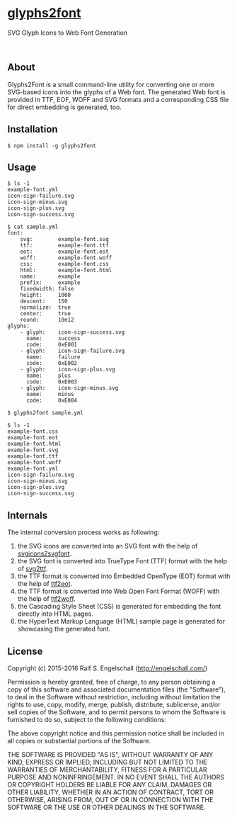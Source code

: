 
[glyphs2font](https://www.npmjs.com/package/glyphs2font)
========================================================

SVG Glyph Icons to Web Font Generation

<p/>
<img src="https://nodei.co/npm/glyphs2font.png?downloads=true&stars=true" alt=""/>

<p/>
<img src="https://david-dm.org/rse/glyphs2font.png" alt=""/>

About
-----

Glyphs2Font is a small command-line utility for converting
one or more SVG-based icons into the glyphs of a Web font.
The generated Web font is provided in TTF, EOF, WOFF and SVG formats
and a corresponding CSS file for direct embedding is generated, too.

Installation
------------

```shell
$ npm install -g glyphs2font
```

Usage
-----

```shell
$ ls -1
example-font.yml
icon-sign-failure.svg
icon-sign-minus.svg
icon-sign-plus.svg
icon-sign-success.svg

$ cat sample.yml
font:
    svg:        example-font.svg
    ttf:        example-font.ttf
    eot:        example-font.eot
    woff:       example-font.woff
    css:        example-font.css
    html:       example-font.html
    name:       example
    prefix:     example
    fixedwidth: false
    height:     1000
    descent:    150
    normalize:  true
    center:     true
    round:      10e12
glyphs:
    - glyph:    icon-sign-success.svg
      name:     success
      code:     0xE001
    - glyph:    icon-sign-failure.svg
      name:     failure
      code:     0xE002
    - glyph:    icon-sign-plus.svg
      name:     plus
      code:     0xE003
    - glyph:    icon-sign-minus.svg
      name:     minus
      code:     0xE004

$ glyphs2font sample.yml

$ ls -1
example-font.css
example-font.eot
example-font.html
example-font.svg
example-font.ttf
example-font.woff
example-font.yml
icon-sign-failure.svg
icon-sign-minus.svg
icon-sign-plus.svg
icon-sign-success.svg
```

Internals
---------

The internal conversion process works as following:

1. the SVG icons are converted into an SVG font with the help of
   [svgicons2svgfont](https://www.npmjs.com/package/svgicons2svgfont).
2. the SVG font is converted into TrueType Font (TTF) format
   with the help of [svg2ttf](https://www.npmjs.com/package/svg2ttf).
3. the TTF format is converted into Embedded OpenType (EOT)
   format with the help of [ttf2eot](https://www.npmjs.com/package/ttf2eot).
4. the TTF format is converted into Web Open Font Format (WOFF)
   with the help of [ttf2woff](https://www.npmjs.com/package/ttf2woff).
5. the Cascading Style Sheet (CSS) is generated for embedding
   the font directly into HTML pages.
6. the HyperText Markup Language (HTML) sample page is
   generated for showcasing the generated font.

License
-------

Copyright (c) 2015-2016 Ralf S. Engelschall (http://engelschall.com/)

Permission is hereby granted, free of charge, to any person obtaining
a copy of this software and associated documentation files (the
"Software"), to deal in the Software without restriction, including
without limitation the rights to use, copy, modify, merge, publish,
distribute, sublicense, and/or sell copies of the Software, and to
permit persons to whom the Software is furnished to do so, subject to
the following conditions:

The above copyright notice and this permission notice shall be included
in all copies or substantial portions of the Software.

THE SOFTWARE IS PROVIDED "AS IS", WITHOUT WARRANTY OF ANY KIND,
EXPRESS OR IMPLIED, INCLUDING BUT NOT LIMITED TO THE WARRANTIES OF
MERCHANTABILITY, FITNESS FOR A PARTICULAR PURPOSE AND NONINFRINGEMENT.
IN NO EVENT SHALL THE AUTHORS OR COPYRIGHT HOLDERS BE LIABLE FOR ANY
CLAIM, DAMAGES OR OTHER LIABILITY, WHETHER IN AN ACTION OF CONTRACT,
TORT OR OTHERWISE, ARISING FROM, OUT OF OR IN CONNECTION WITH THE
SOFTWARE OR THE USE OR OTHER DEALINGS IN THE SOFTWARE.


